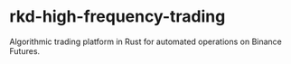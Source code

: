 # rkd-high-frequency-trading
Algorithmic trading platform in Rust for automated operations on Binance Futures.
